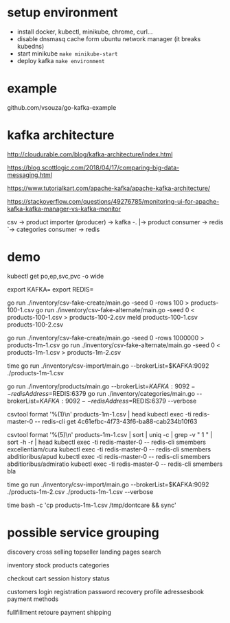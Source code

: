 # setup environment

- install docker, kubectl, minikube, chrome, curl...
- disable dnsmasq cache form ubuntu network manager (it breaks kubedns)
- start minikube `make minikube-start`
- deploy kafka `make environment`

# example

github.com/vsouza/go-kafka-example


# kafka architecture

http://cloudurable.com/blog/kafka-architecture/index.html

https://blog.scottlogic.com/2018/04/17/comparing-big-data-messaging.html

https://www.tutorialkart.com/apache-kafka/apache-kafka-architecture/

https://stackoverflow.com/questions/49276785/monitoring-ui-for-apache-kafka-kafka-manager-vs-kafka-monitor

csv -> product importer (producer) -> kafka -.
                                             |-> product consumer -> redis
                                             `-> categories consumer -> redis

# demo

kubectl get po,ep,svc,pvc -o wide

export KAFKA=
export REDIS=

go run ./inventory/csv-fake-create/main.go    -seed 0 -rows 100 > products-100-1.csv
go run ./inventory/csv-fake-alternate/main.go -seed 0           < products-100-1.csv > products-100-2.csv
meld products-100-1.csv products-100-2.csv

go run ./inventory/csv-fake-create/main.go    -seed 0 -rows 1000000 > products-1m-1.csv
go run ./inventory/csv-fake-alternate/main.go -seed 0               < products-1m-1.csv > products-1m-2.csv

time go run ./inventory/csv-import/main.go --brokerList=$KAFKA:9092 ./products-1m-1.csv

go run ./inventory/products/main.go --brokerList=$KAFKA:9092 --redisAddress=$REDIS:6379
go run ./inventory/categories/main.go --brokerList=$KAFKA:9092 --redisAddress=$REDIS:6379 --verbose

csvtool format '%(1)\n' products-1m-1.csv | head
kubectl exec -ti redis-master-0 -- redis-cli get 4c61efbc-4f73-43f6-ba88-cab234b10f63


csvtool format '%(5)\n' products-1m-1.csv | sort | uniq -c | grep -v "      1 " | sort -h -r | head
kubectl exec -ti redis-master-0 -- redis-cli smembers excellentiam/cura
kubectl exec -ti redis-master-0 -- redis-cli smembers abditioribus/apud
kubectl exec -ti redis-master-0 -- redis-cli smembers abditioribus/admiratio
kubectl exec -ti redis-master-0 -- redis-cli smembers bla

time go run ./inventory/csv-import/main.go --brokerList=$KAFKA:9092 ./products-1m-2.csv ./products-1m-1.csv --verbose

time bash -c 'cp products-1m-1.csv /tmp/dontcare && sync'



# possible service grouping

discovery
    cross selling
    topseller
    landing pages
    search

inventory
    stock
    products
    categories

checkout
    cart session
    history
    status

customers
    login
    registration
    password recovery
    profile
    adressesbook
    payment methods

fullfillment
    retoure
    payment
    shipping
